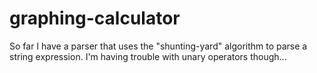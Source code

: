 graphing-calculator
===================

So far I have a parser that uses the "shunting-yard" algorithm
to parse a string expression. I'm having trouble with unary operators
though...
